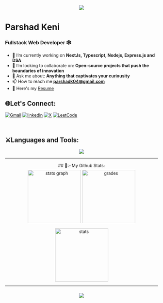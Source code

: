 
<h1 align="center">
    <img src="https://readme-typing-svg.herokuapp.com/?font=Righteous&size=35&color=4169E1&center=true&vCenter=true&width=500&height=70&duration=4000&lines=Hi+There!+👋;+I'm+Parshad!⚡;" />
</h1>

<h1 align="left">Parshad Keni</h1> 
<h3 align="left">Fullstack Web Developer 🕸️</h3>


- 🌱 I’m currently working on **NextJs, Typescript, Nodejs, Express.js and DSA**
- 🤝 I’m looking to collaborate on: **Open-source projects that push the boundaries of innovation**
- 💬 Ask me about: **Anything that captivates your curiousity**
- 📫 How to reach me **parshadk04@gmail.com**
- 📑 Here's my [Resume](https://drive.google.com/file/d/1I8HJBPq1ZgNAeIsiz4ZyLNrB4vV_1bDV/view?usp=sharing)


## 🌐Let's Connect:
[![Gmail](https://img.shields.io/badge/gmail-EA4335?style=for-the-badge&logo=gmail&logoColor=white)](mailto:parshadk04@gmail.com)
[![linkedin](https://img.shields.io/badge/LinkedIn-0077B5?style=for-the-badge&logo=linkedin&logoColor=white)](https://www.linkedin.com/in/parshad-keni/)
[![X](https://img.shields.io/badge/X_(Twitter)-1DA1F2?style=for-the-badge&logo=twitter&logoColor=white)](https://x.com/_parshad_1694)
[![LeetCode](https://img.shields.io/badge/-LeetCode-FFA116?style=for-the-badge&logo=LeetCode&logoColor=black)](https://leetcode.com/u/parshadk/)

<br/>

## ⚔️Languages and Tools: 
<p align="center">
  <a href="https://skillicons.dev">
    <img src="https://skillicons.dev/icons?i=js,html,css,bootstrap,figma,git,md,mongodb,firebase,react,tailwind,vite,nextjs,express,nodejs,postman,c,cpp,py&perline=10" />
  </a>
</p>
<div align="center">
<hr/>
## 📆📈My Github Stats:

<div align="center" gap=2>
  <img src="https://github-readme-stats.vercel.app/api/top-langs?username=parshadk&show_icons=true&locale=en&layout=compact&theme=radical" height="175" alt="stats graph"  />
  <img src="https://github-readme-stats.vercel.app/api?username=parshadk&show_icons=true&theme=transparent" height="175" alt="grades"/>
  <br>
  <p><img align="center" src="https://github-readme-streak-stats.herokuapp.com/?user=parshadk&show_icons=true&theme=transparent" height="175" alt="stats" /></p>
</div>
</div>
<hr/>
<h3 align="center">
    <img src="https://readme-typing-svg.herokuapp.com/?font=Righteous&size=25&color=F7A810&center=true&vCenter=true&width=500&height=70&duration=4000&lines=Thanks+for+visiting!+✌️;+🔗Connect+with+me+on+Linkedin!;">
</h3>

